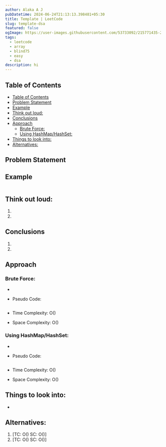 ```yaml
---
author: Alaka A J
pubDatetime: 2024-06-24T21:13:13.398481+05:30
title: Template | LeetCode
slug: template-dsa
featured: false
ogImage: https://user-images.githubusercontent.com/53733092/215771435-25408246-2309-4f8b-a781-1f3d93bdf0ec.png
tags:
  - leetcode
  - array
  - blind75
  - easy
  - dsa
description: hi
---
```


## Table of Contents

- [Table of Contents](#table-of-contents)
- [Problem Statement](#problem-statement)
- [Example](#example)
- [Think out loud:](#think-out-loud)
- [Conclusions](#conclusions)
- [Approach](#approach)
  - [Brute Force:](#brute-force)
  - [Using HashMap/HashSet:](#using-hashmaphashset)
- [Things to look into:](#things-to-look-into)
- [Alternatives:](#alternatives)

## Problem Statement

## Example

```bash

```

## Think out loud:

1.
2.

## Conclusions

1.
2.

## Approach

### Brute Force:

-
- Pseudo Code:

  ```

  ```

- Time Complexity: O()
- Space Complexity: O()

### Using HashMap/HashSet:

-
- Pseudo Code:

  ```

  ```

- Time Complexity: O()
- Space Complexity: O()

## Things to look into:

-

## Alternatives:

1.  [TC: O() SC: O()]
2.  [TC: O() SC: O()]
